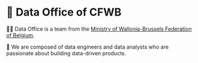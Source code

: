 # 👋 Data Office of CFWB

🙋‍♀️ Data Office is a team from the [Ministry of Wallonia-Brussels Federation of Belgium](https://www.federation-wallonie-bruxelles.be/).

🏢 We are composed of data engineers and data analysts who are passionate about building data-driven products.

<!-- 
🌈 Contribution guidelines - how can the community get involved?
👩‍💻 Useful resources - where can the community find your docs? Is there anything else the community should know?
🍿 Fun facts - what does your team eat for breakfast?
🧙 Remember, you can do mighty things with the power of [Markdown](https://docs.github.com/github/writing-on-github/getting-started-with-writing-and-formatting-on-github/basic-writing-and-formatting-syntax) 
-->
